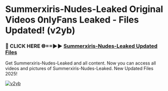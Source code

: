 # Summerxiris-Nudes-Leaked Original Videos 0nlyFans Leaked - Files Updated! (v2yb)

<h3>🔴 CLICK HERE 🌐==►► <a href="https://tinyurl.com/52m3yx9h" rel="nofollow">Summerxiris-Nudes-Leaked Updated Files</a></h3>

Get Summerxiris-Nudes-Leaked and all content. Now you can access all videos and pictures of Summerxiris-Nudes-Leaked. New Updated Files 2025!

[![v2yb](https://i.imgur.com/TnHtlc8.gif)](https://tinyurl.com/52m3yx9h)
